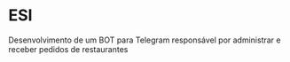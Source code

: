 # ESI
Desenvolvimento de um BOT para Telegram responsável por administrar e receber pedidos de restaurantes
